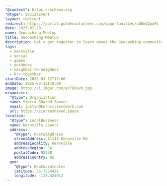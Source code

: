 ```yaml
---
"@context": https://schema.org
"@type": SocialEvent
layout: redirect
redirect: https://portal.goldenvolunteer.com/opportunities/cO0mG2puRl
date: 2025-02-28
name: Geocaching Meetup
title: Geocaching Meetup
description: Let's get together to learn about the Geocaching community! Afterwards, we'll work together to find and plant geocaches around town.
tags:
  - kernville
  - social
  - games
  - outdoors
  - neighbor-to-neighbor
  - krv-together
startDate: 2025-03-12T17:00
endDate: 2025-03-12T19:00
image: https://i.imgur.com/eY7R6xvh.jpg
organizer:
  "@type": Organization
  name: Sierra Shared Spaces
  email: justin@kernvillecowork.com
  url: https://sierrashared.space
location:
  "@type": LocalBusiness
  name: Kernville Cowork
  address:
    "@type": PostalAddress
    streetAddress: 11113 Kernville Rd
    addressLocality: Kernville
    addressRegion: CA
    postalCode: 93238
    addressCountry: US
  geo:
    "@type": GeoCoordinates
    latitude: 35.7554436
    longitude: -118.424012
---
```

